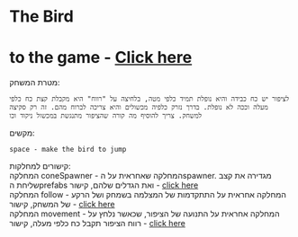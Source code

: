 # The Bird

# to the game - [Click here](https://afinish.itch.io/the-bird)

מטרת המשחק:
<div dir='ltr'>

	לציפור יש כח כבידה והיא נופלת תמיד כלפי מטה, בלחיצה על "רווח" היא מקבלת קצת כח כלפי מעלה וככה לא נופלת. בדרך נזרק כלפיה מכשולים והיא צריכה לברוח מהם. זה רק סקיצה למשחק. צריך להוסיף מה קורה שהציפור מתנגשת במכשול ניקוד וכו

</div>

מקשים:
<div dir='ltr'>

	space - make the bird to jump

</div>

קישורים למחלקות: <br>
המחלקה coneSpawner - המחלקה שאחראית על הspawner. מגדירה את קצב שליחת הprefabs ואת הגדלים שלהם, קישור - 
[click here](https://github.com/AvihayFinish/TheBirdGame/blob/e85cd27116739eead163513a6afdb6ab4e8ebdca/Assets/scripts/coneSpawner.cs) <br>
המחלקה follow - המחלקה אחראית על התתקדמות של המצלמה בשמחק ושל הרקע של המשחק, קישור -
[click here](https://github.com/AvihayFinish/TheBirdGame/blob/e85cd27116739eead163513a6afdb6ab4e8ebdca/Assets/scripts/follow.cs) <br>
המחלקה movement - המחלקה אחראית על התנועה של הציפור, שכאשר נלחץ על רווח הציפור תקבל כח כלפי מעלה, קישור - 
[click here](https://github.com/AvihayFinish/TheBirdGame/blob/e85cd27116739eead163513a6afdb6ab4e8ebdca/Assets/scripts/movment.cs) <br>

